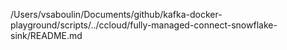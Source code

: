 /Users/vsaboulin/Documents/github/kafka-docker-playground/scripts/../ccloud/fully-managed-connect-snowflake-sink/README.md
